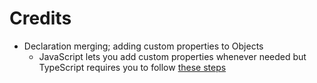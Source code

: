 # Credits

* Declaration merging; adding custom properties to Objects
  * JavaScript lets you add custom properties whenever needed but TypeScript requires you to follow 
  [these steps](https://github.com/expressjs/session/issues/799#issuecomment-761549526)